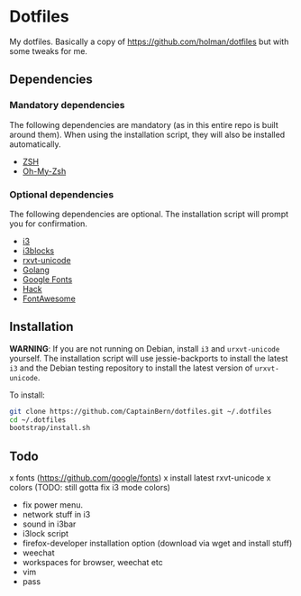 # Dotfiles

My dotfiles. Basically a copy of https://github.com/holman/dotfiles but with some
tweaks for me.

## Dependencies

### Mandatory dependencies

The following dependencies are mandatory (as in this entire repo is built around them).
When using the installation script, they will also be installed automatically.

- [ZSH](http://www.zsh.org/)
- [Oh-My-Zsh](https://github.com/robbyrussell/oh-my-zsh)

### Optional dependencies

The following dependencies are optional. The installation script will prompt you for confirmation.

- [i3](https://i3wm.org/)
- [i3blocks](https://github.com/vivien/i3blocks)
- [rxvt-unicode](http://software.schmorp.de/pkg/rxvt-unicode.html)
- [Golang](https://golang.org/)
- [Google Fonts](https://fonts.google.com/)
- [Hack](https://github.com/chrissimpkins/Hack)
- [FontAwesome](http://fontawesome.io/)

## Installation

**WARNING**: If you are not running on Debian, install `i3` and `urxvt-unicode` yourself.
The installation script will use jessie-backports to install the latest `i3` and the
Debian testing repository to install the latest version of `urxvt-unicode`.

To install:
```sh
git clone https://github.com/CaptainBern/dotfiles.git ~/.dotfiles
cd ~/.dotfiles
bootstrap/install.sh
```

## Todo

x fonts (https://github.com/google/fonts)
x install latest rxvt-unicode
x colors (TODO: still gotta fix i3 mode colors)
- fix power menu.
- network stuff in i3
- sound in i3bar
- i3lock script
- firefox-developer installation option (download via wget and install stuff)
- weechat
- workspaces for browser, weechat etc
- vim
- pass
